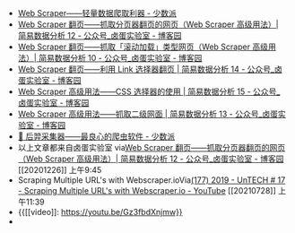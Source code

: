 - [Web Scraper——轻量数据爬取利器 - 少数派](evernote:///view/13797828/s63/fb3a5378-7f1d-4e40-a00f-88f010ef5f99/fb3a5378-7f1d-4e40-a00f-88f010ef5f99/)
- [Web Scraper 翻页——抓取分页器翻页的网页（Web Scraper 高级用法）| 简易数据分析 12 - 公众号_卤蛋实验室 - 博客园](evernote:///view/13797828/s63/781acbf2-fbb6-4051-902d-26c25441f008/781acbf2-fbb6-4051-902d-26c25441f008/)
- [Web Scraper 翻页——抓取「滚动加载」类型网页（Web Scraper 高级用法）| 简易数据分析 10 - 公众号_卤蛋实验室 - 博客园](evernote:///view/13797828/s63/6eb33efd-dc86-44e9-afd4-606726ba7196/6eb33efd-dc86-44e9-afd4-606726ba7196/)
- [Web Scraper 翻页——利用 Link 选择器翻页 | 简易数据分析 14 - 公众号_卤蛋实验室 - 博客园](evernote:///view/13797828/s63/48e502a9-7f8c-4920-8ba4-a67ffee8a6de/48e502a9-7f8c-4920-8ba4-a67ffee8a6de/)
- [Web Scraper 高级用法——CSS 选择器的使用 | 简易数据分析 15 - 公众号_卤蛋实验室 - 博客园](evernote:///view/13797828/s63/2961ce35-dd68-407f-b2b3-af715ad17487/2961ce35-dd68-407f-b2b3-af715ad17487/)
- [Web Scraper 高级用法——抓取二级网面 | 简易数据分析 13 - 公众号_卤蛋实验室 - 博客园](evernote:///view/13797828/s63/95b74dfd-0e3b-4a61-9e66-6ce49b7e9e43/95b74dfd-0e3b-4a61-9e66-6ce49b7e9e43/)
- [🦀️ 后羿采集器——最良心的爬虫软件 - 少数派](evernote:///view/13797828/s63/aa9287ad-43b7-4729-bbcb-42f3989bac2b/aa9287ad-43b7-4729-bbcb-42f3989bac2b/)
- 以上文章都来自卤蛋实验室
  via[Web Scraper 翻页——抓取分页器翻页的网页（Web Scraper 高级用法）| 简易数据分析 12 - 公众号_卤蛋实验室 - 博客园](https://www.cnblogs.com/web-scraper/p/web_scraper_element_click_once.html)
  [[20201226]] 上午9:45
- Scraping Multiple URL's with Webscraper.ioVia[(177) 2019 - UnTECH # 17 - Scraping Multiple URL's with Webscraper.io - YouTube](https://www.youtube.com/watch?v=ToMPE4wyon8) [[20210728]] 上午11:39
- {{[[video]]: https://youtu.be/Gz3fbdXnjmw}}
- 
